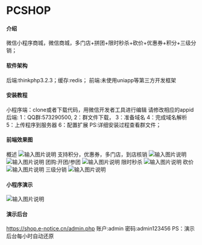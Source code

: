 # PCSHOP

#### 介绍
微信小程序商城，微信商城，多门店+拼团+限时秒杀+砍价+优惠券+积分+三级分销；

#### 软件架构
后端:thinkphp3.2.3；缓存:redis；
前端:未使用uniapp等第三方开发框架


#### 安装教程
小程序端：clone或者下载代码，用微信开发者工具进行编辑
         请修改相应的appid
后端:
        1：QQ群:573290500,
        2：群文件下载，
        3：准备域名
        4：完成域名解析
        5：上传程序到服务器
        6：配置扩展
        PS:详细安装过程查看群文件；

#### 前端效果图
概述
![输入图片说明](https://images.gitee.com/uploads/images/2020/0924/164344_f5140c6d_475898.png "1.png")
支持积分，优惠券，多门店，到店核销
![输入图片说明](https://images.gitee.com/uploads/images/2020/0924/164440_f646d3b6_475898.png "2.png")
![输入图片说明](https://images.gitee.com/uploads/images/2020/0924/164501_af8ca418_475898.png "3.png")
团购:开团/参团
![输入图片说明](https://images.gitee.com/uploads/images/2020/0924/164535_805ecd7e_475898.png "4.png")
限时秒杀
![输入图片说明](https://images.gitee.com/uploads/images/2020/0924/164556_0056368b_475898.png "5.png")
砍价
![输入图片说明](https://images.gitee.com/uploads/images/2020/0924/164613_88febb5b_475898.png "6.png")
三级分销
![输入图片说明](https://images.gitee.com/uploads/images/2020/0924/164625_f0d89a3c_475898.png "7.png")

#### 小程序演示
![输入图片说明](https://images.gitee.com/uploads/images/2020/0924/164700_e303bb25_475898.jpeg "gh_a3383e6e6e3f_258.jpg")
#### 演示后台
https://shop.e-notice.cn/admin.php
账户:admin
密码:admin123456
PS：演示后台每小时自动还原